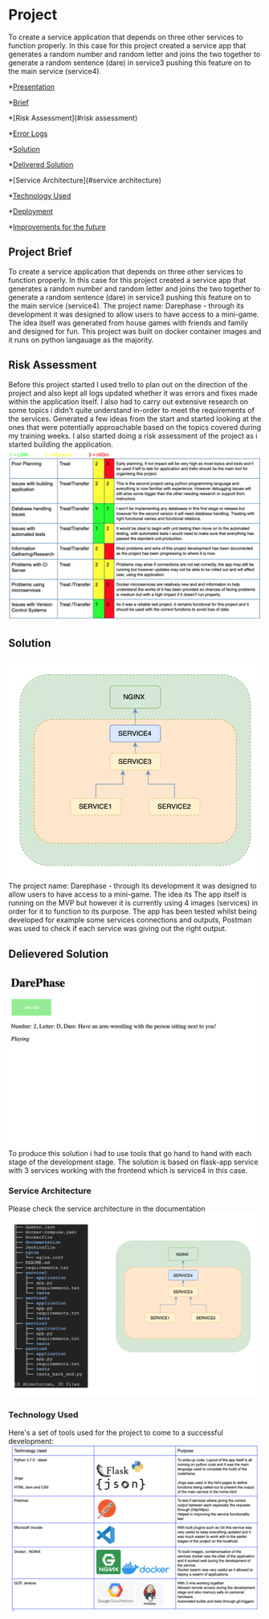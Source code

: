 # Project
To create a service application that depends on three other services to function properly. In this case for this project created a service app that generates a random number and random letter and joins the two together to generate a random sentence (dare) in service3 pushing this feature on to the main service (service4).

*[Presentation](#presentation)
 
*[Brief](#brief)

*[Risk Assessment](#risk assessment)

*[Error Logs](#errorLogs)

*[Solution](#solution)

*[Delivered Solution](#deliveredsolution)

*[Service Architecture](#service architecture)

*[Technology Used](#report)

*[Deployment](#Deployment)

*[Improvements for the future](#improve)

<a name="brief"></a>
## Project Brief
To create a service application that depends on three other services to function properly. In this case for this project created a service app that generates a random number and random letter and joins the two together to generate a random sentence (dare) in service3 pushing this feature on to the main service (service4).
The project name: Darephase - through its development it was designed to allow users to have access to a mini-game. The idea itself was generated from house games with friends and family and designed for fun. This project was built on docker container images and it runs on python langauage as the majority. 

<a name="risk assessment"></a>
## Risk Assessment
Before this project started I used trello to plan out on the direction of the project and also kept all logs updated whether it was errors and fixes made within the application itself. I also had to carry out extensive research on some topics i didn't quite understand in-order to meet the requirements of the services. Generated a few ideas from the start and started looking at the ones that were potentially approachable based on the topics covered during my training weeks. I also started doing a risk assessment of the project as i started building the application. 
![alt text](https://github.com/LeeroyC710/dockerpj/blob/master/documentation/riskassessment.png)

<a name="solution"></a>
## Solution
![alt text](https://github.com/LeeroyC710/dockerpj/blob/master/documentation/deliveredsolution.png)
The project name: Darephase - through its development it was designed to allow users to have access to a mini-game. The idea its
The app itself is running on the MVP but however it is currently using 4 images (services) in order for it to function to its purpose. The app has been tested whilst being developed for example some services connections and outputs, Postman was used to check if each service was giving out the right output. 

<a name="Delivered solution"></a>
## Delievered Solution 
![alt text](https://github.com/LeeroyC710/dockerpj/blob/master/documentation/DarePhase.png)
To produce this solution i had to use tools that go hand to hand with each stage of the development stage. The solution is based on flask-app service with 3 services working with the frontend which is service4 in this case.  

<a name="service architecture"></a>
### Service Architecture
Please check the service architecture in the documentation
![alt text](https://github.com/LeeroyC710/dockerpj/blob/master/documentation/ServiceArchitecture.png)

<a name="Technology used"></a>
### Technology Used
Here's a set of tools used for the project to come to a successful development: 
![alt text](https://github.com/LeeroyC710/dockerpj/blob/master/documentation/TechnologyUsed.png)
